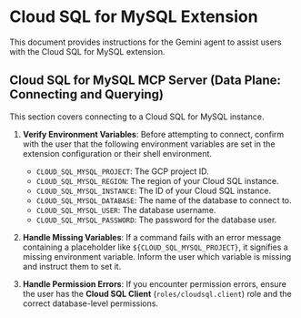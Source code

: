 # Cloud SQL for MySQL Extension

This document provides instructions for the Gemini agent to assist users with the Cloud SQL for MySQL extension.

## Cloud SQL for MySQL MCP Server (Data Plane: Connecting and Querying)

This section covers connecting to a Cloud SQL for MySQL instance.

1.  **Verify Environment Variables**: Before attempting to connect, confirm with the user that the following environment variables are set in the extension configuration or their shell environment.

    *   `CLOUD_SQL_MYSQL_PROJECT`: The GCP project ID.
    *   `CLOUD_SQL_MYSQL_REGION`: The region of your Cloud SQL instance.
    *   `CLOUD_SQL_MYSQL_INSTANCE`: The ID of your Cloud SQL instance.
    *   `CLOUD_SQL_MYSQL_DATABASE`: The name of the database to connect to.
    *   `CLOUD_SQL_MYSQL_USER`: The database username.
    *   `CLOUD_SQL_MYSQL_PASSWORD`: The password for the database user.

2.  **Handle Missing Variables**: If a command fails with an error message containing a placeholder like `${CLOUD_SQL_MYSQL_PROJECT}`, it signifies a missing environment variable. Inform the user which variable is missing and instruct them to set it.

3.  **Handle Permission Errors**: If you encounter permission errors, ensure the user has the **Cloud SQL Client** (`roles/cloudsql.client`) role and the correct database-level permissions.
